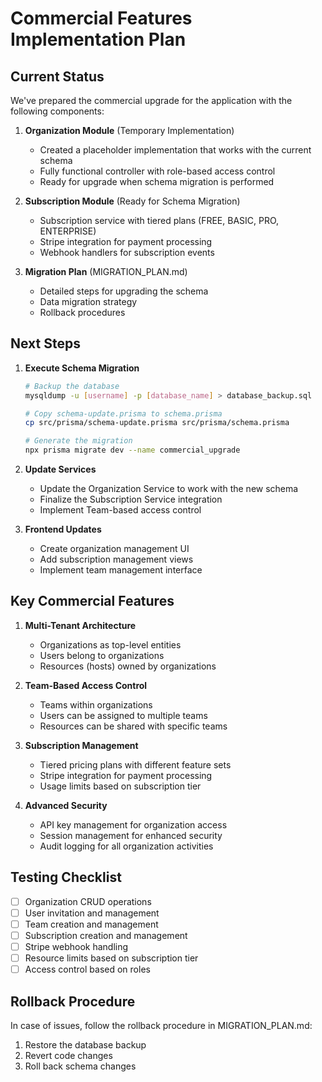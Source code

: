 # Commercial Features Implementation Plan

## Current Status

We've prepared the commercial upgrade for the application with the following components:

1. **Organization Module** (Temporary Implementation)
   - Created a placeholder implementation that works with the current schema
   - Fully functional controller with role-based access control
   - Ready for upgrade when schema migration is performed

2. **Subscription Module** (Ready for Schema Migration)
   - Subscription service with tiered plans (FREE, BASIC, PRO, ENTERPRISE)
   - Stripe integration for payment processing
   - Webhook handlers for subscription events

3. **Migration Plan** (MIGRATION_PLAN.md)
   - Detailed steps for upgrading the schema
   - Data migration strategy
   - Rollback procedures

## Next Steps

1. **Execute Schema Migration**
   ```bash
   # Backup the database
   mysqldump -u [username] -p [database_name] > database_backup.sql
   
   # Copy schema-update.prisma to schema.prisma
   cp src/prisma/schema-update.prisma src/prisma/schema.prisma
   
   # Generate the migration
   npx prisma migrate dev --name commercial_upgrade
   ```

2. **Update Services**
   - Update the Organization Service to work with the new schema
   - Finalize the Subscription Service integration
   - Implement Team-based access control

3. **Frontend Updates**
   - Create organization management UI
   - Add subscription management views
   - Implement team management interface

## Key Commercial Features

1. **Multi-Tenant Architecture**
   - Organizations as top-level entities
   - Users belong to organizations
   - Resources (hosts) owned by organizations

2. **Team-Based Access Control**
   - Teams within organizations
   - Users can be assigned to multiple teams
   - Resources can be shared with specific teams

3. **Subscription Management**
   - Tiered pricing plans with different feature sets
   - Stripe integration for payment processing
   - Usage limits based on subscription tier

4. **Advanced Security**
   - API key management for organization access
   - Session management for enhanced security
   - Audit logging for all organization activities

## Testing Checklist

- [ ] Organization CRUD operations
- [ ] User invitation and management
- [ ] Team creation and management
- [ ] Subscription creation and management
- [ ] Stripe webhook handling
- [ ] Resource limits based on subscription tier
- [ ] Access control based on roles

## Rollback Procedure

In case of issues, follow the rollback procedure in MIGRATION_PLAN.md:

1. Restore the database backup
2. Revert code changes
3. Roll back schema changes
